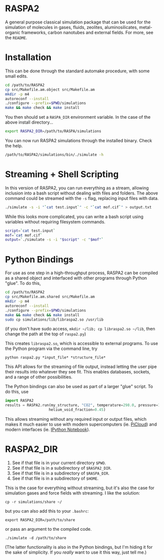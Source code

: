 RASPA2
======

A general purpose classical simulation package that can be used for the
simulation of molecules in gases, fluids, zeolites, aluminosilicates,
metal-organic frameworks, carbon nanotubes and external fields. For more, see
the `README`.

Installation
============

This can be done through the standard automake procedure, with some small
edits.

```bash
cd /path/to/RASPA2
cp src/Makefile.am.object src/Makefile.am
mkdir -p m4
autoreconf --install
./configure --prefix=$PWD/simulations
make && make check && make install
```

You then should set a `RASPA_DIR` environment variable. In the case of the
above install directory...

```bash
export RASPA2_DIR=/path/to/RASPA/simulations
```

You can now run RASPA2 simulations through the installed binary. Check the help.

```bash
/path/to/RASPA2/simulations/bin/./simulate -h
```

Streaming + Shell Scripting
===========================

In this version of RASPA2, you can run everything as a stream, allowing
inclusion into a bash script without dealing with files and folders. The
above command could be streamed with the `-s` flag, replacing input files
with data.

```bash
./simulate -s -i "`cat test.input`" -c "`cat mof.cif`" > output.txt
```

While this looks more complicated, you can write a bash script using variables
without requiring filesystem commands.

```bash
script=`cat test.input`
mof=`cat mof.cif`
output=`./simulate -s -i "$script" -c "$mof"`
```

Python Bindings
===============

For use as one step in a high-throughput process, RASPA2 can be compiled as a
shared object and interfaced with other programs through Python "glue". To do
this,

```bash
cd /path/to/RASPA2
cp src/Makefile.am.shared src/Makefile.am
mkdir -p m4
autoreconf --install
./configure --prefix=$PWD/simulations
make && make check && make install
sudo cp simulations/lib/libraspa2.so /usr/lib
```

(if you don't have sudo access, `mkdir ~/lib; cp libraspa2.so ~/lib`, then
change the path at the top of `raspa2.py`)

This creates `libraspa2.so`, which is accessible to external programs. To use
the Python program via the command line, try

```
python raspa2.py *input_file* *structure_file*
```

This API allows for the streaming of file output, instead letting the user pipe
their results into whatever they see fit. This enables databases, sockets, and
a range of other possibilities.

The Python bindings can also be used as part of a larger "glue" script. To do
this, use

```python
import RASPA2
results = RASPA2.run(my_structure, "CO2", temperature=298.0, pressure=1e5,
                    helium_void_fraction=0.45)
```

This allows streaming without any required input or output files, which makes
it much easier to use with modern supercomputers (ie. [PiCloud](https://www.picloud.com))
and modern interfaces (ie. [IPython Notebook](http://ipython.org/notebook.html)).

RASPA2_DIR
=========


1. See if that file is in your current directory `$PWD`.
2. See if that file is in a subdirectory of `$RASPA2_DIR`.
3. See if that file is in a subdirectory of `$RASPA_DIR`.
4. See if that file is in a subdirectory of `$HOME`.

This is the case for everything without streaming, but it's also the case for
simulation gases and force fields with streaming. I like the solution:

```
cp -r simulations/share ~/
```

but you can also add this to your `.bashrc`:

```
export RASPA2_DIR=/path/to/share
```

or pass an argument to the compiled code.

```
./simulate -d /path/to/share
```

(The latter functionality is also in the Python bindings, but I'm hiding it for
the sake of simplicity. If you *really* want to use it this way, just tell me.)
